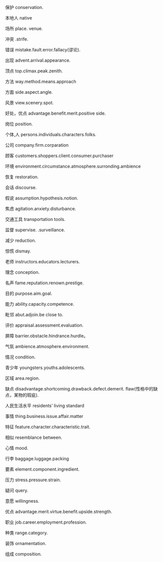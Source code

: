 保护 conservation.

本地人 native

场所 place. venue.

冲突 .strife.
 
错误 mistake.fault.error.fallacy(谬论).

出现 advent.arrival.appearance.

顶点 top.climax.peak.zenith.

方法 way.method.means.approach

方面 side.aspect.angle.

风景 view.scenery.spot.

好处，优点 advantage.benefit.merit.positive side.

岗位 position.

个体,人 persons.individuals.characters.folks.

公司 company.firm.corparation

顾客 customers.shoppers.client.consumer.purchaser

环境 environment.circumstance.atmosphere.surronding.ambience

恢复 restoration.

会话 discourse.

假说 assumption.hypothesis.notion.

焦虑 agitation.anxiety.disturbance.

交通工具 transportation tools.

监督 supervise.  .surveillance.

减少 reduction.

惊慌 dismay.

老师 instructors.educators.lecturers.

理念 conception.

名声 fame.reputation.renown.prestige.

目的 purpose.aim.goal.

能力 ability.capacity.competence.

毗邻 abut.adjoin.be close to.

评价 appraisal.assessment.evaluation.

屏障 barrier.obstacle.hindrance.hurdle。

气氛 ambience.atmosphere.environment.

情况 condition.

青少年 youngsters.youths.adolescents.

区域 area.region.

缺点 disadvantage.shortcoming.drawback.defect.demerit. flaw(性格中的缺点，某物的瑕疵).

人民生活水平 residents’ living standard 

事情 thing.business.issue.affair.matter

特征 feature.character.characteristic.trait.

相似  resemblance between.

心情 mood.

行李 baggage.luggage.packing

要素 element.component.ingredient.

压力 stress.pressure.strain.

疑问 query.

意愿 willingness.

优点 advantage.merit.virtue.benefit.upside.strength.

职业 job.career.employment.profession.

种类 range.category.

装饰 ornamentation.

组成 composition.


